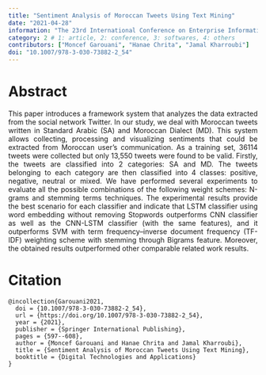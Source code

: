 ```yaml
---
title: "Sentiment Analysis of Moroccan Tweets Using Text Mining"
date: "2021-04-28"
information: "The 23rd International Conference on Enterprise Information Systems(ICEIS)"
category: 2 # 1: article, 2: conference, 3: softwares, 4: others
contributors: ["Moncef Garouani", "Hanae Chrita", "Jamal Kharroubi"]
doi: "10.1007/978-3-030-73882-2_54"
---
```


# Abstract
<p style='text-align: justify;'>
This paper introduces a framework system that analyzes the data extracted from the social network Twitter. In our study, we deal with Moroccan tweets written in Standard Arabic (SA) and Moroccan Dialect (MD). This system allows collecting, processing and visualizing sentiments that could be extracted from Moroccan user’s communication. As a training set, 36114 tweets were collected but only 13,550 tweets were found to be valid. Firstly, the tweets are classified into 2 categories: SA and MD. The tweets belonging to each category are then classified into 4 classes: positive, negative, neutral or mixed. We have performed several experiments to evaluate all the possible combinations of the following weight schemes: N-grams and stemming terms techniques. The experimental results provide the best scenario for each classifier and indicate that LSTM classifier using word embedding without removing Stopwords outperforms CNN classifier as well as the CNN-LSTM classifier (with the same features), and it outperforms SVM with term frequency–inverse document frequency (TF-IDF) weighting scheme with stemming through Bigrams feature. Moreover, the obtained results outperformed other comparable related work results.
</p>


 
# Citation

```
@incollection{Garouani2021,
  doi = {10.1007/978-3-030-73882-2_54},
  url = {https://doi.org/10.1007/978-3-030-73882-2_54},
  year = {2021},
  publisher = {Springer International Publishing},
  pages = {597--608},
  author = {Moncef Garouani and Hanae Chrita and Jamal Kharroubi},
  title = {Sentiment Analysis of Moroccan Tweets Using Text Mining},
  booktitle = {Digital Technologies and Applications}
}
```